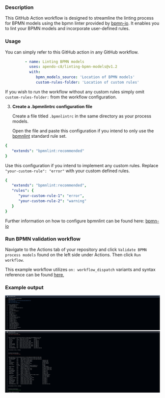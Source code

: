 ### Description

This GitHub Action workflow is designed to streamline the linting process for BPMN models using the bpmn linter provided by [bpmn-io](https://github.com/bpmn-io). It enables you to lint your BPMN models and incorporate user-defined rules.

### Usage

You can simply refer to this GitHub action in any GitHub workflow.

```yaml
         - name: Linting BPMN models
           uses: apendo-c8/linting-bpmn-models@v1.2
           with:
              bpmn_models_source: 'Location of BPMN models'
              custom-rules-folder: 'Location of custom rules'
```

If you wish to run the workflow without any custom rules simply omit `custom-rules-folder:` 
from the workflow configuration. 


3. **Create a .bpmnlintrc configuration file**
      
   Create a file titled `.bpmnlintrc` in the same directory as your process models.


   Open the file and paste this configuration if you intend to only use the [bpmnlint](https://github.com/bpmn-io/bpmnlint) standard rule set.

```yaml
{
   "extends": "bpmnlint:recommended"
}
```
Use this configuration if you intend to implement any custom rules.
Replace `"your-custom-rule": "error"` with your custom defined rules.
```yaml
{
   "extends": "bpmnlint:recommended",
   "rules": {
      "your-custom-rule-1": "error",
      "your-custom-rule-2": "warning"
   }
}
```
Further information on how to configure bpmnlint can be found here: [bpmn-io](https://github.com/bpmn-io/bpmnlint)

### Run BPMN validation workflow

Navigate to the Actions tab of your repository and click `Validate BPMN process models` found on the left side under Actions. Then click `Run workflow`.

This example workflow utilizes `on: workflow_dispatch` variants and syntax reference can be found [here](https://docs.github.com/en/actions/using-workflows/workflow-syntax-for-github-actions),

### Example output

![Image](images/output-rules.png)
![Image](images/output-validation.png)
